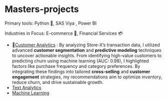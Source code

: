# Masters-projects

Primary tools: Python 🐍, SAS Viya , Power BI

Industries in Focus: E-commerce 🛒, Financial Services 💳

- 💄[Customer Analytics](Customer%20Analytics/Customer_README.md) : By analyzing Store-X’s transaction data, I utilized advanced **customer segmentation** and **predictive modeling** techniques to uncover actionable insights. From identifying high-value customers to predicting churn using machine learning (AUC: 0.98), I highlighted factors like purchase frequency and category preferences. By integrating these findings into tailored **cross-selling** and **customer engagement** strategies, my recommendations aim to optimize inventory, reduce churn, and drive sustainable growth. 
- [Text Analytics](Natural%20Language%20Processing/Text_README.md)
- [Machine Learning](https://github.com/Shakya24/Masters-projects/blob/main/Applied%20Machine%20Learning/AML_README.md)



